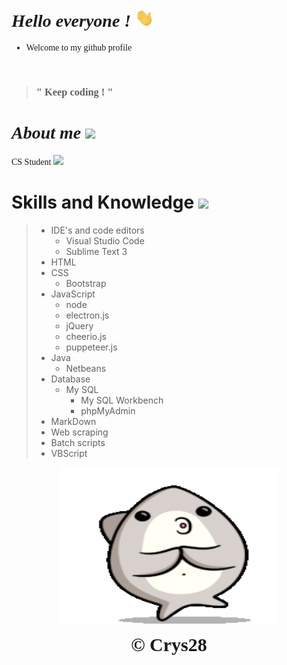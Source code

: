 <div style="font-family: Copperplate,Copperplate Gothic Light,fantasy;">

# *Hello everyone !* <img src="pics/wave.gif" width="30px">  

* Welcome to my github profile

<br> 

>### " Keep coding ! " 

# *About me* <img src="https://media.tenor.com/images/502e119b9b583f14917bf80dabc06d04/tenor.gif" width="35px"> 
  
  CS Student   <img src="https://c.tenor.com/zwQHGz7tyIEAAAAj/astonished-face-emoji-astonished-face.gif" width="25px"> 
</div>

# Skills and Knowledge <img src="https://media.tenor.com/images/2c5534b40b189422a2c0393818451123/tenor.gif" width="40px"> 
>* IDE's and code editors
>    * Visual Studio Code
>    * Sublime Text 3
>* HTML 
>* CSS
>    * Bootstrap
>* JavaScript
>   * node
>   * electron.js
>   * jQuery
>   * cheerio.js
>   * puppeteer.js
>* Java
>    * Netbeans
>* Database
>    * My SQL
>        * My SQL Workbench
>        * phpMyAdmin
>* MarkDown
>* Web scraping
>* Batch scripts
>* VBScript

<p align="center">
  <img width="350" height="250" src="pics/end.gif"><br>
</p>

<div align="center" style="font-size: 30px; font-family: Papyrus,fantasy;">
<b>&copy; Crys28</b>
</div>
